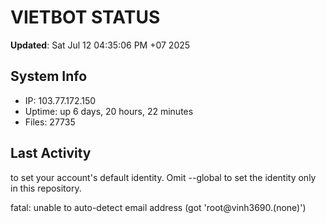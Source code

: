 # VIETBOT STATUS
**Updated**: Sat Jul 12 04:35:06 PM +07 2025

## System Info
- IP: 103.77.172.150
- Uptime: up 6 days, 20 hours, 22 minutes
- Files: 27735

## Last Activity

to set your account's default identity.
Omit --global to set the identity only in this repository.

fatal: unable to auto-detect email address (got 'root@vinh3690.(none)')
